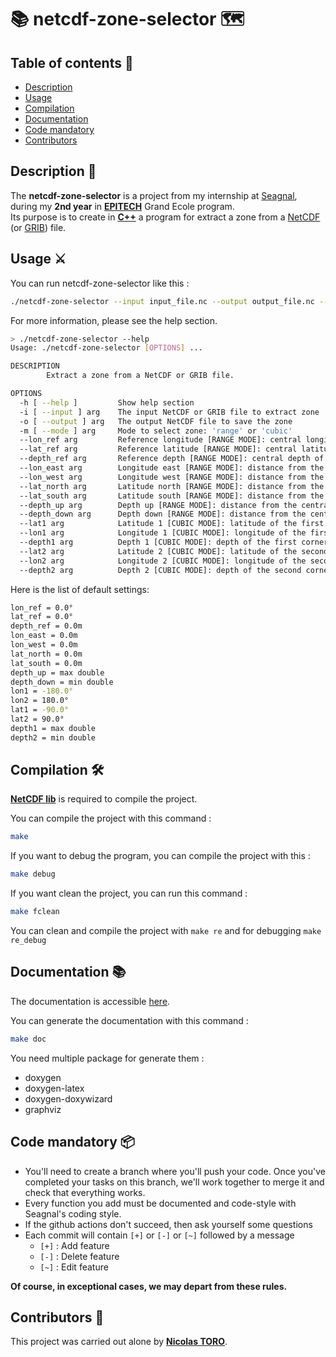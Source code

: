 # 📚 netcdf-zone-selector 🗺️


## Table of contents 📑
- [Description](https://github.com/toro-nicolas/netcdf-zone-selector/blob/main/README.md#description-)
- [Usage](https://github.com/toro-nicolas/netcdf-zone-selector/blob/main/README.md#usage-%EF%B8%8F)
- [Compilation](https://github.com/toro-nicolas/netcdf-zone-selector/blob/main/README.md#compilation-%EF%B8%8F)
- [Documentation](https://github.com/toro-nicolas/netcdf-zone-selector/blob/main/README.md#documentation-)
- [Code mandatory](https://github.com/toro-nicolas/netcdf-zone-selector/blob/main/README.md#code-mandatory-)
- [Contributors](https://github.com/toro-nicolas/netcdf-zone-selector/blob/main/README.md#contributors-)


## Description 📝
The **netcdf-zone-selector** is a project from my internship at [Seagnal](https://www.seagnal.fr/), during my **2nd year** in [**EPITECH**](https://www.epitech.eu/) Grand Ecole program.  
Its purpose is to create in [**C++**](https://en.wikipedia.org/wiki/C%2B%2B) a program for extract a zone from a [NetCDF](https://en.wikipedia.org/wiki/NetCDF) (or [GRIB](https://en.wikipedia.org/wiki/GRIB)) file.


## Usage ⚔️
You can run netcdf-zone-selector like this :
```sh
./netcdf-zone-selector --input input_file.nc --output output_file.nc --mode range --lat_ref 0 --lon_ref 0 --lat_north 111000 --lat_north 111000 --lon_west 111000 --lon_east 111000
```

For more information, please see the help section.
```sh
> ./netcdf-zone-selector --help
Usage: ./netcdf-zone-selector [OPTIONS] ...

DESCRIPTION
        Extract a zone from a NetCDF or GRIB file.

OPTIONS
  -h [ --help ]         Show help section
  -i [ --input ] arg    The input NetCDF or GRIB file to extract zone
  -o [ --output ] arg   The output NetCDF file to save the zone
  -m [ --mode ] arg     Mode to select zone: 'range' or 'cubic'
  --lon_ref arg         Reference longitude [RANGE MODE]: central longitude of the zone
  --lat_ref arg         Reference latitude [RANGE MODE]: central latitude of the zone
  --depth_ref arg       Reference depth [RANGE MODE]: central depth of the zone
  --lon_east arg        Longitude east [RANGE MODE]: distance from the central longitude to the eastern longitude
  --lon_west arg        Longitude west [RANGE MODE]: distance from the central longitude to the western longitude
  --lat_north arg       Latitude north [RANGE MODE]: distance from the central latitude to the northern latitude
  --lat_south arg       Latitude south [RANGE MODE]: distance from the central latitude to the southern latitude
  --depth_up arg        Depth up [RANGE MODE]: distance from the central depth to the upper depth
  --depth_down arg      Depth down [RANGE MODE]: distance from the central depth to the lower depth
  --lat1 arg            Latitude 1 [CUBIC MODE]: latitude of the first corner of the cubic zone
  --lon1 arg            Longitude 1 [CUBIC MODE]: longitude of the first cornerof the cubic zone
  --depth1 arg          Depth 1 [CUBIC MODE]: depth of the first corner of the cubic zone
  --lat2 arg            Latitude 2 [CUBIC MODE]: latitude of the second corner of the cubic zone
  --lon2 arg            Longitude 2 [CUBIC MODE]: longitude of the second corner of the cubic zone
  --depth2 arg          Depth 2 [CUBIC MODE]: depth of the second corner of the cubic zone
```

Here is the list of default settings:
```sh
lon_ref = 0.0°
lat_ref = 0.0°
depth_ref = 0.0m
lon_east = 0.0m
lon_west = 0.0m
lat_north = 0.0m
lat_south = 0.0m
depth_up = max double
depth_down = min double
lon1 = -180.0°
lon2 = 180.0°
lat1 = -90.0°
lat2 = 90.0°
depth1 = max double
depth2 = min double
```


## Compilation 🛠️
[**NetCDF lib**](https://docs.unidata.ucar.edu/netcdf-c/current/) is required to compile the project.

You can compile the project with this command :
```sh
make
```

If you want to debug the program, you can compile the project with this :
```sh
make debug 
```

If you want clean the project, you can run this command :
```sh
make fclean
```

You can clean and compile the project with ```make re``` and for debugging ```make re_debug```


## Documentation 📚
The documentation is accessible [here](https://toro-nicolas.github.io/netcdf-zone-selector/html/).

You can generate the documentation with this command :
```sh
make doc
```
You need multiple package for generate them :
- doxygen
- doxygen-latex
- doxygen-doxywizard
- graphviz


## Code mandatory 📦
- You'll need to create a branch where you'll push your code. Once you've completed your tasks on this branch, we'll work together to merge it and check that everything works.
- Every function you add must be documented and code-style with Seagnal's coding style.
- If the github actions don't succeed, then ask yourself some questions
- Each commit will contain ```[+]``` or ```[-]``` or ```[~]``` followed by a message
    - ```[+]``` : Add feature
    - ```[-]``` : Delete feature
    - ```[~]``` : Edit feature

**Of course, in exceptional cases, we may depart from these rules.**


## Contributors 👤
This project was carried out alone by [**Nicolas TORO**](https://github.com/toro-nicolas).
